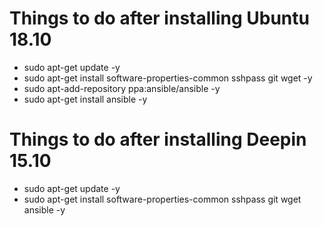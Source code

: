 # Things to do after installing Ubuntu 18.10 #
* sudo apt-get update -y
* sudo apt-get install software-properties-common sshpass git wget -y
* sudo apt-add-repository ppa:ansible/ansible -y
* sudo apt-get install ansible -y

# Things to do after installing Deepin 15.10 #
* sudo apt-get update -y
* sudo apt-get install software-properties-common sshpass git wget ansible -y
